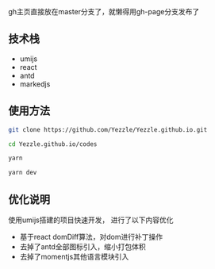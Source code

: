 gh主页直接放在master分支了，就懒得用gh-page分支发布了

## 技术栈

* umijs
* react
* antd
* markedjs

## 使用方法

```bash
git clone https://github.com/Yezzle/Yezzle.github.io.git

cd Yezzle.github.io/codes

yarn

yarn dev
```

## 优化说明

使用umijs搭建的项目快速开发，
进行了以下内容优化
+ 基于react domDiff算法，对dom进行补丁操作
+ 去掉了antd全部图标引入，缩小打包体积
+ 去掉了momentjs其他语言模块引入
